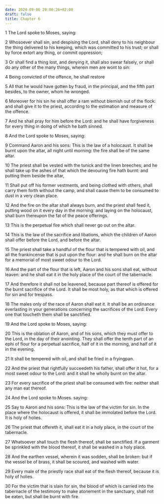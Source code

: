 ```yaml
---
date: 2024-09-06 20:00:26+02:00
draft: false
title: Chapter 6
---
```




1 The Lord spoke to Moses, saying:

2 Whosoever shall sin, and despising the Lord, shall deny to his neighbour the thing delivered to his keeping, which was committed to his trust; or shall by force extort any thing, or commit oppression;

3 Or shall find a thing lost, and denying it, shall also swear falsely, or shall do any other of the many things, wherein men are wont to sin:

4 Being convicted of the offence, he shall restore

5 All that he would have gotten by fraud, in the principal, and the fifth part besides, to the owner, whom he wronged.

6 Moreover for his sin he shall offer a ram without blemish out of the flock: and shall give it to the priest, according to the estimation and measure of the offence.

7 And he shall pray for him before the Lord: and he shall have forgiveness for every thing in doing of which he bath sinned.

8 And the Lord spoke to Moses, saying:

9 Command Aaron and his sons: This is the law of a holocaust. It shall be burnt upon the altar, all night until morning: the fire shall be of the same altar.

10 The priest shall be vested with the tunick and the linen breeches; and he shall take up the ashes of that which the devouring fire hath burnt: and putting them beside the altar,

11 Shall put off his former vestments, and being clothed with others, shall carry them forth without the camp, and shall cause them to be consumed to dust in a very clean place.

12 And the fire on the altar shall always burn, and the priest shall feed it, putting wood on it every day in the morning: and laying on the holocaust, shall burn thereupon the fat of the peace offerings.

13 This is the perpetual fire which shall never go out on the altar.

14 This is the law of the sacrifice and libations, which the children of Aaron shall offer before the Lord, and before the altar.

15 The priest shall take a handful of the flour that is tempered with oil, and all the frankincense that is put upon the flour: and he shall burn on the altar for a memorial of most sweet odour to the Lord.

16 And the part of the flour that is left, Aaron and his sons shall eat, without leaven: and he shall eat it in the holy place of the court of the tabernacle.

17 And therefore it shall not be leavened, because part thereof is offered for the burnt sacrifice of the Lord. It shall be most holy, as that which is offered for sin and for trespass.

18 The males only of the race of Aaron shall eat it. It shall be an ordinance everlasting in your generations concerning the sacrifices of the Lord: Every one that toucheth them shall be sanctified.

19 And the Lord spoke to Moses, saying:

20 This is the oblation of Aaron, and of his sons, which they must offer to the Lord, in the day of their anointing. They shall offer the tenth part of an ephi of flour for a perpetual sacrifice, half of it in the morning, and half of it in the evening.

21 It shall be tempered with oil, and shall be fried in a fryingpan.

22 And the priest that rightfully succeedeth his father, shall offer it hot, for a most sweet odour to the Lord: and it shall he wholly burnt on the altar.

23 For every sacrifice of the priest shall be consumed with fire: neither shall any man eat thereof.

24 And the Lord spoke to Moses. saying:

25 Say to Aaron and his sons: This is the law of the victim for sin. In the place where the holocaust is offered, it shall be immolated before the Lord. It is holy of holies.

26 The priest that offereth it, shall eat it in a holy place, in the court of the tabernacle.

27 Whatsoever shall touch the flesh thereof, shall be sanctified. If a garment be sprinkled with the blood thereof, it shall be washed in a holy place.

28 And the earthen vessel, wherein it was sodden, shall be broken: but if the vessel be of brass, it shall be scoured, and washed with water.

29 Every male of the priestly race shall eat of the flesh thereof, because it is holy of holies.

30 For the victim that is slain for sin, the blood of which is carried into the tabernacle of the testimony to make atonement in the sanctuary, shall not be eaten, but shall be burnt with fire.

